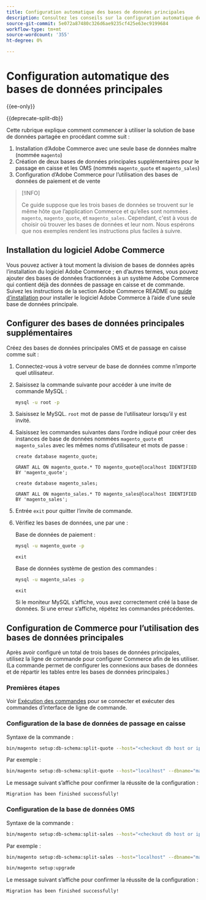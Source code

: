 ```yaml
---
title: Configuration automatique des bases de données principales
description: Consultez les conseils sur la configuration automatique de la solution de base de données partagée.
source-git-commit: 5e072a87480c326d6ae9235cf425e63ec9199684
workflow-type: tm+mt
source-wordcount: '355'
ht-degree: 0%

---
```



# Configuration automatique des bases de données principales

{{ee-only}}

{{deprecate-split-db}}

Cette rubrique explique comment commencer à utiliser la solution de base de données partagée en procédant comme suit :

1. Installation d’Adobe Commerce avec une seule base de données maître (nommée `magento`)
1. Création de deux bases de données principales supplémentaires pour le passage en caisse et les OMS (nommés `magento_quote` et `magento_sales`)
1. Configuration d’Adobe Commerce pour l’utilisation des bases de données de paiement et de vente

>[!INFO]
>
>Ce guide suppose que les trois bases de données se trouvent sur le même hôte que l’application Commerce et qu’elles sont nommées . `magento`, `magento_quote`, et `magento_sales`. Cependant, c&#39;est à vous de choisir où trouver les bases de données et leur nom. Nous espérons que nos exemples rendent les instructions plus faciles à suivre.

## Installation du logiciel Adobe Commerce

Vous pouvez activer à tout moment la division de bases de données après l’installation du logiciel Adobe Commerce ; en d’autres termes, vous pouvez ajouter des bases de données fractionnées à un système Adobe Commerce qui contient déjà des données de passage en caisse et de commande. Suivez les instructions de la section Adobe Commerce README ou [guide d’installation](../../installation/overview.md) pour installer le logiciel Adobe Commerce à l’aide d’une seule base de données principale.

## Configurer des bases de données principales supplémentaires

Créez des bases de données principales OMS et de passage en caisse comme suit :

1. Connectez-vous à votre serveur de base de données comme n’importe quel utilisateur.
1. Saisissez la commande suivante pour accéder à une invite de commande MySQL :

   ```bash
   mysql -u root -p
   ```

1. Saisissez le MySQL. `root` mot de passe de l’utilisateur lorsqu’il y est invité.
1. Saisissez les commandes suivantes dans l’ordre indiqué pour créer des instances de base de données nommées `magento_quote` et `magento_sales` avec les mêmes noms d’utilisateur et mots de passe :

   ```shell
   create database magento_quote;
   ```

   ```shell
   GRANT ALL ON magento_quote.* TO magento_quote@localhost IDENTIFIED BY 'magento_quote';
   ```

   ```shell
   create database magento_sales;
   ```

   ```shell
   GRANT ALL ON magento_sales.* TO magento_sales@localhost IDENTIFIED BY 'magento_sales';
   ```

1. Entrée `exit` pour quitter l’invite de commande.

1. Vérifiez les bases de données, une par une :

   Base de données de paiement :

   ```bash
   mysql -u magento_quote -p
   ```

   ```shell
   exit
   ```

   Base de données système de gestion des commandes :

   ```bash
   mysql -u magento_sales -p
   ```

   ```shell
   exit
   ```

   Si le moniteur MySQL s’affiche, vous avez correctement créé la base de données. Si une erreur s’affiche, répétez les commandes précédentes.

## Configuration de Commerce pour l’utilisation des bases de données principales

Après avoir configuré un total de trois bases de données principales, utilisez la ligne de commande pour configurer Commerce afin de les utiliser. (La commande permet de configurer les connexions aux bases de données et de répartir les tables entre les bases de données principales.)

### Premières étapes

Voir [Exécution des commandes](../cli/config-cli.md#running-commands) pour se connecter et exécuter des commandes d’interface de ligne de commande.

### Configuration de la base de données de passage en caisse

Syntaxe de la commande :

```bash
bin/magento setup:db-schema:split-quote --host="<checkout db host or ip>" --dbname="<name>" --username="<checkout db username>" --password="<password>"
```

Par exemple :

```bash
bin/magento setup:db-schema:split-quote --host="localhost" --dbname="magento_quote" --username="magento_quote" --password="magento_quote"
```

Le message suivant s’affiche pour confirmer la réussite de la configuration :

```terminal
Migration has been finished successfully!
```

### Configuration de la base de données OMS

Syntaxe de la commande :

```bash
bin/magento setup:db-schema:split-sales --host="<checkout db host or ip>" --dbname="<name>" --username="<checkout db username>" --password="<password>"
```

Par exemple :

```bash
bin/magento setup:db-schema:split-sales --host="localhost" --dbname="magento_sales" --username="magento_sales" --password="magento_sales"
```

```bash
bin/magento setup:upgrade
```

Le message suivant s’affiche pour confirmer la réussite de la configuration :

```terminal
Migration has been finished successfully!
```

